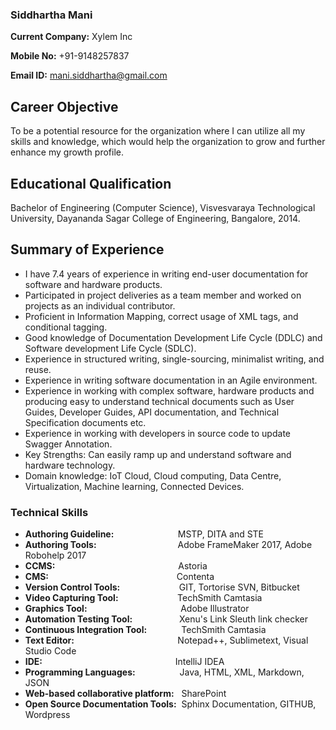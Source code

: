 ### Siddhartha Mani

**Current Company:** Xylem Inc

**Mobile No:** +91-9148257837

**Email ID:** mani.siddhartha@gmail.com

## Career Objective
To be a potential resource for the organization where I can utilize all my skills and knowledge,
which would help the organization to grow and further enhance my growth profile.

## Educational Qualification
Bachelor of Engineering (Computer Science), Visvesvaraya Technological University,
Dayananda Sagar College of Engineering, Bangalore, 2014.

## Summary of Experience
- I have 7.4 years of experience in writing end-user documentation for software and hardware products.
- Participated in project deliveries as a team member and worked on projects as an individual contributor.
- Proficient in Information Mapping, correct usage of XML tags, and conditional tagging.
- Good knowledge of Documentation Development Life Cycle (DDLC) and Software development Life Cycle (SDLC).
- Experience in structured writing, single-sourcing, minimalist writing, and reuse.
- Experience in writing software documentation in an Agile environment.
- Experience in working with complex software, hardware products and producing easy to understand technical documents such as User Guides, Developer Guides, API documentation, and Technical Specification documents etc.
- Experience in working with developers in source code to update Swagger Annotation.
- Key Strengths: Can easily ramp up and understand software and hardware technology.
- Domain knowledge: IoT Cloud, Cloud computing, Data Centre, Virtualization, Machine learning, Connected Devices.

### Technical Skills
- **Authoring Guideline:** &nbsp; &nbsp;&nbsp;&nbsp;&nbsp;&nbsp;&nbsp;&nbsp;&nbsp;&nbsp;&nbsp;&nbsp;&nbsp;&nbsp;&nbsp;&nbsp;&nbsp;&nbsp;&nbsp;&nbsp;&nbsp;&nbsp;&nbsp; MSTP, DITA and STE
- **Authoring Tools:** &nbsp;&nbsp;&nbsp;&nbsp;&nbsp;&nbsp;&nbsp;&nbsp;&nbsp;&nbsp;&nbsp;&nbsp;&nbsp;&nbsp;&nbsp;&nbsp;&nbsp;&nbsp;&nbsp;&nbsp;&nbsp;&nbsp;&nbsp;&nbsp;&nbsp;&nbsp;&nbsp;&nbsp;&nbsp;&nbsp;&nbsp; Adobe FrameMaker 2017, Adobe Robohelp 2017
- **CCMS:** &nbsp;&nbsp;&nbsp;&nbsp;&nbsp;&nbsp;&nbsp;&nbsp;&nbsp;&nbsp;&nbsp;&nbsp;&nbsp;&nbsp;&nbsp; &nbsp;&nbsp;&nbsp;&nbsp;&nbsp;&nbsp;&nbsp;&nbsp;&nbsp;&nbsp;&nbsp;&nbsp;&nbsp;&nbsp;&nbsp;&nbsp;&nbsp;&nbsp;&nbsp;&nbsp;&nbsp;&nbsp;&nbsp;&nbsp;&nbsp;&nbsp;&nbsp;&nbsp;&nbsp;&nbsp;&nbsp;&nbsp;&nbsp;Astoria
- **CMS:** &nbsp;&nbsp;&nbsp;&nbsp;&nbsp;&nbsp;&nbsp;&nbsp;&nbsp;&nbsp;&nbsp;&nbsp;&nbsp;&nbsp;&nbsp; &nbsp;&nbsp;&nbsp;&nbsp;&nbsp;&nbsp;&nbsp;&nbsp;&nbsp;&nbsp;&nbsp;&nbsp;&nbsp;&nbsp;&nbsp;&nbsp;&nbsp;&nbsp;&nbsp;&nbsp;&nbsp;&nbsp;&nbsp;&nbsp;&nbsp;&nbsp;&nbsp;&nbsp;&nbsp;&nbsp;&nbsp;&nbsp;&nbsp;&nbsp;&nbsp;Contenta
- **Version Control Tools:** &nbsp;&nbsp;&nbsp;&nbsp;&nbsp;&nbsp;&nbsp;&nbsp;&nbsp;&nbsp;&nbsp;&nbsp;&nbsp;&nbsp;&nbsp;&nbsp;&nbsp;&nbsp;&nbsp;&nbsp;&nbsp;&nbsp; GIT, Tortorise SVN, Bitbucket
- **Video Capturing Tool:** &nbsp;&nbsp;&nbsp;&nbsp;&nbsp;&nbsp;&nbsp;&nbsp;&nbsp;&nbsp;&nbsp;&nbsp;&nbsp;&nbsp;&nbsp;&nbsp;&nbsp;&nbsp;&nbsp;&nbsp;&nbsp;&nbsp; TechSmith Camtasia
- **Graphics Tool:**&nbsp;&nbsp;&nbsp;&nbsp;&nbsp;&nbsp;&nbsp;&nbsp;&nbsp;&nbsp;&nbsp;&nbsp;&nbsp;&nbsp;&nbsp;&nbsp;&nbsp;&nbsp;&nbsp;&nbsp;&nbsp;&nbsp;&nbsp;&nbsp;&nbsp;&nbsp;&nbsp;&nbsp;&nbsp;&nbsp;&nbsp;&nbsp;&nbsp;&nbsp;&nbsp;&nbsp;&nbsp;&nbsp;Adobe Illustrator
- **Automation Testing Tool:** &nbsp;&nbsp;&nbsp;&nbsp;&nbsp;&nbsp;&nbsp;&nbsp;&nbsp;&nbsp;&nbsp;&nbsp;&nbsp;&nbsp;&nbsp;&nbsp;&nbsp;&nbsp;Xenu's Link Sleuth link checker
- **Continuous Integration Tool:**&nbsp;&nbsp;&nbsp;&nbsp;&nbsp;&nbsp;&nbsp;&nbsp;&nbsp;&nbsp;&nbsp;&nbsp;&nbsp;&nbsp;TechSmith Camtasia
- **Text Editor:** &nbsp;&nbsp;&nbsp;&nbsp;&nbsp;&nbsp;&nbsp;&nbsp;&nbsp;&nbsp;&nbsp;&nbsp;&nbsp;&nbsp;&nbsp; &nbsp;&nbsp;&nbsp;&nbsp;&nbsp;&nbsp;&nbsp;&nbsp;&nbsp;&nbsp;&nbsp;&nbsp;&nbsp;&nbsp;&nbsp;&nbsp;&nbsp;&nbsp;&nbsp;&nbsp;&nbsp;&nbsp;&nbsp;&nbsp; Notepad++, Sublimetext, Visual Studio Code
- **IDE:** &nbsp;&nbsp;&nbsp;&nbsp;&nbsp;&nbsp;&nbsp;&nbsp;&nbsp;&nbsp;&nbsp;&nbsp;&nbsp;&nbsp;&nbsp;&nbsp;&nbsp;&nbsp;&nbsp;&nbsp;&nbsp;&nbsp;&nbsp;&nbsp;&nbsp;&nbsp;&nbsp;&nbsp;&nbsp;&nbsp;&nbsp;&nbsp;&nbsp;&nbsp;&nbsp;&nbsp;&nbsp;&nbsp;&nbsp;&nbsp;&nbsp;&nbsp;&nbsp;&nbsp;&nbsp;&nbsp;&nbsp;&nbsp;&nbsp;&nbsp;&nbsp;&nbsp; IntelliJ IDEA
- **Programming Languages:** &nbsp;&nbsp;&nbsp;&nbsp;&nbsp;&nbsp;&nbsp;&nbsp;&nbsp;&nbsp;&nbsp;&nbsp;&nbsp;&nbsp;&nbsp;&nbsp; Java, HTML, XML, Markdown, JSON
- **Web-based collaborative platform:** &nbsp;&nbsp;SharePoint
- **Open Source Documentation Tools:** &nbsp;Sphinx Documentation, GITHUB, Wordpress

